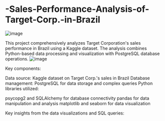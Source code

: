 # -Sales-Performance-Analysis-of-Target-Corp.-in-Brazil
![image](https://github.com/user-attachments/assets/403671db-e97f-4094-8a7f-3c8b9abe3239)


This project comprehensively analyzes Target Corporation's sales performance in Brazil using a Kaggle dataset. The analysis combines Python-based data processing and visualization with PostgreSQL database operations.
![image](https://github.com/user-attachments/assets/ec457664-173d-4765-919f-089fb7364950)


Key components:

Data source: Kaggle dataset on Target Corp.'s sales in Brazil
Database management: PostgreSQL for data storage and complex queries
Python libraries utilized:

psycopg2 and SQLAlchemy for database connectivity
pandas for data manipulation and analysis
matplotlib and seaborn for data visualization

Key insights from the data visualizations and SQL queries:

